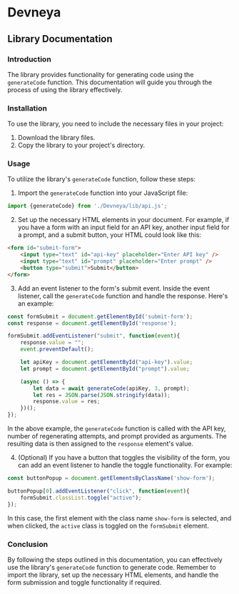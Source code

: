 # Devneya

## Library Documentation

### Introduction
The library provides functionality for generating code using the `generateCode` function. This documentation will guide you through the process of using the library effectively.

### Installation
To use the library, you need to include the necessary files in your project:

1. Download the library files.
2. Copy the library to your project's directory.

### Usage
To utilize the library's `generateCode` function, follow these steps:

1. Import the `generateCode` function into your JavaScript file:
```javascript
import {generateCode} from './Devneya/lib/api.js';
```

2. Set up the necessary HTML elements in your document. For example, if you have a form with an input field for an API key, another input field for a prompt, and a submit button, your HTML could look like this:
```html
<form id="submit-form">
    <input type="text" id="api-key" placeholder="Enter API key" />
    <input type="text" id="prompt" placeholder="Enter prompt" />
    <button type="submit">Submit</button>
</form>
```

3. Add an event listener to the form's submit event. Inside the event listener, call the `generateCode` function and handle the response. Here's an example:
```javascript
const formSubmit = document.getElementById('submit-form');
const response = document.getElementById('response');

formSubmit.addEventListener("submit", function(event){
    response.value = "";
    event.preventDefault();

    let apiKey = document.getElementById("api-key").value;
    let prompt = document.getElementById("prompt").value;

    (async () => {
        let data = await generateCode(apiKey, 3, prompt);
        let res = JSON.parse(JSON.stringify(data));
        response.value = res;
    })();
});
```
In the above example, the `generateCode` function is called with the API key, number of regenerating attempts, and prompt provided as arguments. The resulting data is then assigned to the `response` element's value.

4. (Optional) If you have a button that toggles the visibility of the form, you can add an event listener to handle the toggle functionality. For example:
```javascript
const buttonPopup = document.getElementsByClassName('show-form');

buttonPopup[0].addEventListener("click", function(event){
    formSubmit.classList.toggle("active");
});
```
In this case, the first element with the class name `show-form` is selected, and when clicked, the `active` class is toggled on the `formSubmit` element.

### Conclusion
By following the steps outlined in this documentation, you can effectively use the library's `generateCode` function to generate code. Remember to import the library, set up the necessary HTML elements, and handle the form submission and toggle functionality if required.
